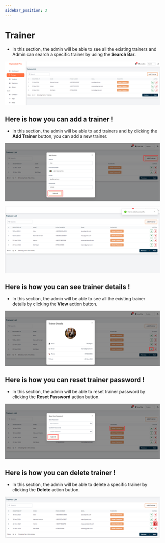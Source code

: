 ```yaml
---
sidebar_position: 3
---
```


# Trainer

- In this section, the admin will be able to see all the existing trainers and Admin can search a specific trainer by using the **Search Bar**.

![Trainer](./img/4.png)


## Here is how you can add a trainer !
- In this section, the admin will be able to add trainers and by clicking the **Add Trainer** button, you can add a new trainer.

![Add Trainer](./img/2.png)

![Add Trainer](./img/3.png)


## Here is how you can see trainer details !

- In this section, the admin will be able to see all the existing trainer details by clicking the **View** action button.

![View Trainer](./img/6.png)

## Here is how you can reset trainer password !

- In this section, the admin will be able to reset trainer password by clicking the **Reset Password** action button.

![Reset Password](./img/r.png)


## Here is how you can delete trainer !

- In this section, the admin will be able to delete a specific trainer by clicking the **Delete** action button.

![Delete Trainer](./img/5.png)